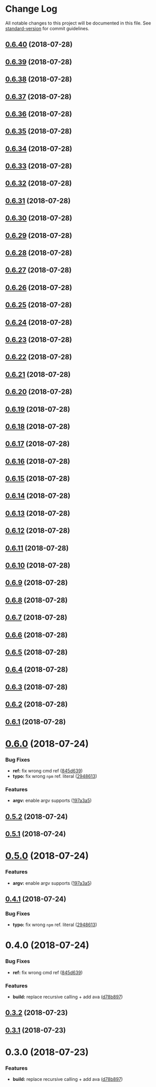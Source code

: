 # Change Log

All notable changes to this project will be documented in this file. See [standard-version](https://github.com/conventional-changelog/standard-version) for commit guidelines.

<a name="0.6.40"></a>
## [0.6.40](https://github.com/jimzhan/sys-env/compare/v0.6.2...v0.6.40) (2018-07-28)



<a name="0.6.39"></a>
## [0.6.39](https://github.com/jimzhan/sys-env/compare/v0.6.2...v0.6.39) (2018-07-28)



<a name="0.6.38"></a>
## [0.6.38](https://github.com/jimzhan/sys-env/compare/v0.6.2...v0.6.38) (2018-07-28)



<a name="0.6.37"></a>
## [0.6.37](https://github.com/jimzhan/sys-env/compare/v0.6.2...v0.6.37) (2018-07-28)



<a name="0.6.36"></a>
## [0.6.36](https://github.com/jimzhan/sys-env/compare/v0.6.2...v0.6.36) (2018-07-28)



<a name="0.6.35"></a>
## [0.6.35](https://github.com/jimzhan/sys-env/compare/v0.6.2...v0.6.35) (2018-07-28)



<a name="0.6.34"></a>
## [0.6.34](https://github.com/jimzhan/sys-env/compare/v0.6.2...v0.6.34) (2018-07-28)



<a name="0.6.33"></a>
## [0.6.33](https://github.com/jimzhan/sys-env/compare/v0.6.2...v0.6.33) (2018-07-28)



<a name="0.6.32"></a>
## [0.6.32](https://github.com/jimzhan/sys-env/compare/v0.6.2...v0.6.32) (2018-07-28)



<a name="0.6.31"></a>
## [0.6.31](https://github.com/jimzhan/sys-env/compare/v0.6.2...v0.6.31) (2018-07-28)



<a name="0.6.30"></a>
## [0.6.30](https://github.com/jimzhan/sys-env/compare/v0.6.2...v0.6.30) (2018-07-28)



<a name="0.6.29"></a>
## [0.6.29](https://github.com/jimzhan/sys-env/compare/v0.6.2...v0.6.29) (2018-07-28)



<a name="0.6.28"></a>
## [0.6.28](https://github.com/jimzhan/sys-env/compare/v0.6.2...v0.6.28) (2018-07-28)



<a name="0.6.27"></a>
## [0.6.27](https://github.com/jimzhan/sys-env/compare/v0.6.2...v0.6.27) (2018-07-28)



<a name="0.6.26"></a>
## [0.6.26](https://github.com/jimzhan/sys-env/compare/v0.6.2...v0.6.26) (2018-07-28)



<a name="0.6.25"></a>
## [0.6.25](https://github.com/jimzhan/sys-env/compare/v0.6.2...v0.6.25) (2018-07-28)



<a name="0.6.24"></a>
## [0.6.24](https://github.com/jimzhan/sys-env/compare/v0.6.2...v0.6.24) (2018-07-28)



<a name="0.6.23"></a>
## [0.6.23](https://github.com/jimzhan/sys-env/compare/v0.6.2...v0.6.23) (2018-07-28)



<a name="0.6.22"></a>
## [0.6.22](https://github.com/jimzhan/sys-env/compare/v0.6.2...v0.6.22) (2018-07-28)



<a name="0.6.21"></a>
## [0.6.21](https://github.com/jimzhan/sys-env/compare/v0.6.2...v0.6.21) (2018-07-28)



<a name="0.6.20"></a>
## [0.6.20](https://github.com/jimzhan/sys-env/compare/v0.6.2...v0.6.20) (2018-07-28)



<a name="0.6.19"></a>
## [0.6.19](https://github.com/jimzhan/sys-env/compare/v0.6.2...v0.6.19) (2018-07-28)



<a name="0.6.18"></a>
## [0.6.18](https://github.com/jimzhan/sys-env/compare/v0.6.2...v0.6.18) (2018-07-28)



<a name="0.6.17"></a>
## [0.6.17](https://github.com/jimzhan/sys-env/compare/v0.6.2...v0.6.17) (2018-07-28)



<a name="0.6.16"></a>
## [0.6.16](https://github.com/jimzhan/sys-env/compare/v0.6.2...v0.6.16) (2018-07-28)



<a name="0.6.15"></a>
## [0.6.15](https://github.com/jimzhan/sys-env/compare/v0.6.2...v0.6.15) (2018-07-28)



<a name="0.6.14"></a>
## [0.6.14](https://github.com/jimzhan/sys-env/compare/v0.6.2...v0.6.14) (2018-07-28)



<a name="0.6.13"></a>
## [0.6.13](https://github.com/jimzhan/sys-env/compare/v0.6.2...v0.6.13) (2018-07-28)



<a name="0.6.12"></a>
## [0.6.12](https://github.com/jimzhan/sys-env/compare/v0.6.2...v0.6.12) (2018-07-28)



<a name="0.6.11"></a>
## [0.6.11](https://github.com/jimzhan/sys-env/compare/v0.6.2...v0.6.11) (2018-07-28)



<a name="0.6.10"></a>
## [0.6.10](https://github.com/jimzhan/sys-env/compare/v0.6.2...v0.6.10) (2018-07-28)



<a name="0.6.9"></a>
## [0.6.9](https://github.com/jimzhan/sys-env/compare/v0.6.2...v0.6.9) (2018-07-28)



<a name="0.6.8"></a>
## [0.6.8](https://github.com/jimzhan/sys-env/compare/v0.6.2...v0.6.8) (2018-07-28)



<a name="0.6.7"></a>
## [0.6.7](https://github.com/jimzhan/sys-env/compare/v0.6.2...v0.6.7) (2018-07-28)



<a name="0.6.6"></a>
## [0.6.6](https://github.com/jimzhan/sys-env/compare/v0.6.2...v0.6.6) (2018-07-28)



<a name="0.6.5"></a>
## [0.6.5](https://github.com/jimzhan/sys-env/compare/v0.6.2...v0.6.5) (2018-07-28)



<a name="0.6.4"></a>
## [0.6.4](https://github.com/jimzhan/sys-env/compare/v0.6.2...v0.6.4) (2018-07-28)



<a name="0.6.3"></a>
## [0.6.3](https://github.com/jimzhan/sys-env/compare/v0.6.2...v0.6.3) (2018-07-28)



<a name="0.6.2"></a>
## [0.6.2](https://github.com/jimzhan/sys-env/compare/v0.6.1...v0.6.2) (2018-07-28)



<a name="0.6.1"></a>
## [0.6.1](https://github.com/jimzhan/sys-env/compare/v0.6.0...v0.6.1) (2018-07-28)



<a name="0.6.0"></a>
# [0.6.0](https://github.com/jimzhan/sys-env/compare/v0.3.2...v0.6.0) (2018-07-24)


### Bug Fixes

* **ref:** fix wrong cmd ref ([845d639](https://github.com/jimzhan/sys-env/commit/845d639))
* **typo:** fix wrong `npm` ref. literal ([2948613](https://github.com/jimzhan/sys-env/commit/2948613))


### Features

* **argv:** enable argv supports ([197a3a5](https://github.com/jimzhan/sys-env/commit/197a3a5))



<a name="0.5.2"></a>
## [0.5.2](https://github.com/jimzhan/sys-env/compare/v0.5.1...v0.5.2) (2018-07-24)



<a name="0.5.1"></a>
## [0.5.1](https://github.com/jimzhan/sys-env/compare/v0.5.0...v0.5.1) (2018-07-24)



<a name="0.5.0"></a>
# [0.5.0](https://github.com/jimzhan/sys-env/compare/v0.4.1...v0.5.0) (2018-07-24)


### Features

* **argv:** enable argv supports ([197a3a5](https://github.com/jimzhan/sys-env/commit/197a3a5))



<a name="0.4.1"></a>
## [0.4.1](https://github.com/jimzhan/sys-env/compare/v0.4.0...v0.4.1) (2018-07-24)


### Bug Fixes

* **typo:** fix wrong `npm` ref. literal ([2948613](https://github.com/jimzhan/sys-env/commit/2948613))



<a name="0.4.0"></a>
# 0.4.0 (2018-07-24)


### Bug Fixes

* **ref:** fix wrong cmd ref ([845d639](https://github.com/jimzhan/sys-env/commit/845d639))


### Features

* **build:** replace recursive calling + add ava ([d78b897](https://github.com/jimzhan/sys-env/commit/d78b897))



<a name="0.3.2"></a>
## [0.3.2](https://github.com/jimzhan/sys-env/compare/v0.3.1...v0.3.2) (2018-07-23)



<a name="0.3.1"></a>
## [0.3.1](https://github.com/jimzhan/sys-env/compare/v0.3.0...v0.3.1) (2018-07-23)



<a name="0.3.0"></a>
# 0.3.0 (2018-07-23)


### Features

* **build:** replace recursive calling + add ava ([d78b897](https://github.com/jimzhan/sys-env/commit/d78b897))
